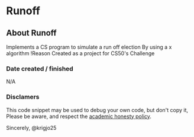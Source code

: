 # Runoff

## About Runoff

Implements a CS program to simulate a run off election
By using a x algorithm
!Reason
Created as a project for CS50's Challenge

### Date created / finished

N/A

###  Disclamers

This code snippet may be used to debug
your own code, but don't copy it,
Please be aware, and respect the [academic honesty policy](https://cs50.harvard.edu/x/2023/honesty/).

Sincerely,
@krigjo25
